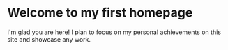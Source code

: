 # Welcome to my first homepage

I'm glad you are here! I plan to focus on my personal achievements on this site and showcase any work.
